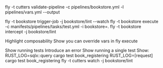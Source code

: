 fly -t cutters validate-pipeline -c pipelines/bookstore.yml -l pipelines/vars.yml --output

fly -t bookstore trigger-job -j bookstore/lint --watch
fly -t bookstore execute -c manifests/pipelines/tasks/test.yml  -i bookstore=.
fly -t bookstore intercept -j bookstore/lint

Highlight composability
Show you can override vars in fly execute

Show running tests
Introduce an error
Show running a single test
Show:
    RUST_LOG=sqlx::query cargo test book_registering
    RUST_LOG=[request] cargo test book_registering
fly -t cutters watch -j bookstore/lint

